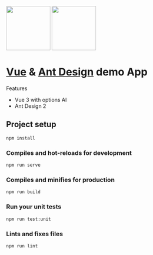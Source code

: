 <div>
  <img src="https://qn.antdv.com/vue.png" width="120" height="120"/>
  <img src="https://gw.alipayobjects.com/zos/rmsportal/KDpgvguMpGfqaHPjicRK.svg" width="120" height="120"/>

</div>

# [Vue](https://vuejs.org/) & [Ant Design](https://2x.antdv.com/docs/vue/introduce/) demo App

Features
* Vue 3 with options AI
* Ant Design 2

## Project setup
```
npm install
```

### Compiles and hot-reloads for development
```
npm run serve
```

### Compiles and minifies for production
```
npm run build
```

### Run your unit tests
```
npm run test:unit
```

### Lints and fixes files
```
npm run lint
```
